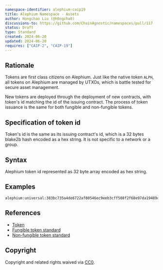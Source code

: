 ```yaml
---
namespace-identifier: alephium-caip19
title: Alephium Namespace - Assets
author: Hongchao Liu (@h0ngcha0)
discussions-to: https://github.com/ChainAgnostic/namespaces/pull/117
status: Draft
type: Standard
created: 2024-06-20
updated: 2024-06-20
requires: ["CAIP-2", "CAIP-19"]
---
```


## Rationale

Tokens are first class citizens on Alephium. Just like the native
token `ALPH`, all tokens on Alephium are managed by UTXOs, which is
battle tested for secure asset management.

New tokens are deployed through the deployment of new contracts, with
token's id matching the id of the issuing contract. The process of
token issuance is the same for both fungible and non-fungible tokens.

## Specification of token id

Token's id is the same as its issuing contract's id, which is a 32
bytes blake2b hash encoded as a hex string. It is not specific to a
network or a group.

## Syntax

Alephium token id represented as 32 byte array encoded as hex string.

## Examples

```
alephium:universal:383bc735a4de6722af80546ec9eeb3cff508f2f68e97da19489ce69f3e703200
```

## References

- [Token](https://docs.alephium.org/dapps/concepts/tokens)
- [Fungible token standard](https://docs.alephium.org/dapps/standards/fungible-tokens)
- [Non-fungible token standard](https://docs.alephium.org/dapps/standards/non-fungible-tokens)

## Copyright

Copyright and related rights waived via [CC0](https://creativecommons.org/publicdomain/zero/1.0/).
